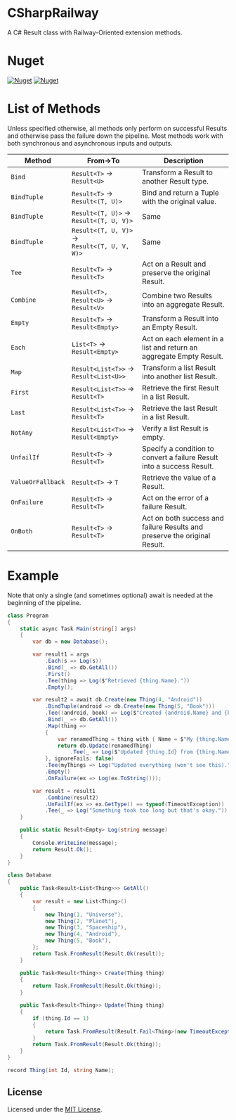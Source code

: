 # CSharpRailway
A C# Result class with Railway-Oriented extension methods.

# Nuget

[![Nuget](https://img.shields.io/nuget/v/CSharpRailway.svg)](https://www.nuget.org/packages/CSharpRailway/) 
[![Nuget](https://img.shields.io/nuget/dt/CSharpRailway.svg)](https://www.nuget.org/packages/CSharpRailway/)

# List of Methods

Unless specified otherwise, all methods only perform on successful Results and otherwise pass the failure down the pipeline.
Most methods work with both synchronous and asynchronous inputs and outputs.

**Method** | **From->To** | **Description**
--- | --- | ---
```Bind``` | ```Result<T>``` -> ```Result<U>``` | Transform a Result to another Result type.
```BindTuple``` | ```Result<T>``` -><br/>```Result<(T, U)>``` | Bind and return a Tuple with the original value.
```BindTuple``` | ```Result<(T, U)>``` -><br/>```Result<(T, U, V)>``` | Same
```BindTuple``` | ```Result<(T, U, V)>``` -><br/>```Result<(T, U, V, W)>``` | Same
```Tee``` | ```Result<T>``` -> ```Result<T>``` | Act on a Result and preserve the original Result.
```Combine``` | ```Result<T>, Result<U>``` -><br/>```Result<V>``` | Combine two Results into an aggregate Result.
```Empty``` | ```Result<T>``` -> ```Result<Empty>``` | Transform a Result into an Empty Result.
```Each``` | ```List<T>``` -> ```Result<Empty>``` | Act on each element in a list and return an aggregate Empty Result.
```Map``` | ```Result<List<T>>``` -><br/>```Result<List<U>>``` | Transform a list Result into another list Result.
```First``` | ```Result<List<T>>``` -> ```Result<T>``` | Retrieve the first Result in a list Result.
```Last``` | ```Result<List<T>>``` -> ```Result<T>``` | Retrieve the last Result in a list Result.
```NotAny``` | ```Result<List<T>>``` -><br/>```Result<Empty>``` | Verify a list Result is empty.
```UnfailIf``` | ```Result<T>``` -> ```Result<T>``` | Specify a condition to convert a failure Result into a success Result.
```ValueOrFallback``` | ```Result<T>``` -> ```T``` | Retrieve the value of a Result.
```OnFailure``` | ```Result<T>``` -> ```Result<T>``` | Act on the error of a failure Result.
```OnBoth``` | ```Result<T>``` -> ```Result<T>``` | Act on both success and failure Results and preserve the original Result.

# Example

Note that only a single (and sometimes optional) await is needed at the beginning of the pipeline.

```csharp
class Program
{
    static async Task Main(string[] args)
    {
        var db = new Database();

        var result1 = args
            .Each(s => Log(s))
            .Bind(_ => db.GetAll())
            .First()
            .Tee(thing => Log($"Retrieved {thing.Name}."))
            .Empty();

        var result2 = await db.Create(new Thing(4, "Android"))
            .BindTuple(android => db.Create(new Thing(5, "Book")))
            .Tee((android, book) => Log($"Created {android.Name} and {book.Name}."))
            .Bind(_ => db.GetAll())
            .Map(thing =>
            {
                var renamedThing = thing with { Name = $"My {thing.Name}" };
                return db.Update(renamedThing)
                    .Tee(_ => Log($"Updated {thing.Id} from {thing.Name} to {renamedThing.Name}."));
            }, ignoreFails: false)
            .Tee(myThings => Log("Updated everything (won't see this)."))
            .Empty()
            .OnFailure(ex => Log(ex.ToString()));

        var result = result1
            .Combine(result2)
            .UnFailIf(ex => ex.GetType() == typeof(TimeoutException))
            .Tee(_ => Log("Something took too long but that's okay."));
    }

    public static Result<Empty> Log(string message)
    {
        Console.WriteLine(message);
        return Result.Ok();
    }
}

class Database
{
    public Task<Result<List<Thing>>> GetAll()
    {
        var result = new List<Thing>()
        {
            new Thing(1, "Universe"),
            new Thing(2, "Planet"),
            new Thing(3, "Spaceship"),
            new Thing(4, "Android"),
            new Thing(5, "Book"),
        };
        return Task.FromResult(Result.Ok(result));
    }

    public Task<Result<Thing>> Create(Thing thing)
    {
        return Task.FromResult(Result.Ok(thing));
    }

    public Task<Result<Thing>> Update(Thing thing)
    {
        if (thing.Id == 1)
        {
            return Task.FromResult(Result.Fail<Thing>(new TimeoutException($"Update for {thing.Id} {thing.Name} took too long.")));
        }
        return Task.FromResult(Result.Ok(thing));
    }
}

record Thing(int Id, string Name);
```

## License

Licensed under the [MIT License](https://github.com/FacioRatio/CSharpRailway/blob/master/LICENSE).